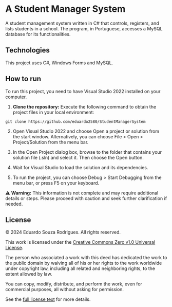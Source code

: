 # A Student Manager System
A student management system written in C# that controls, registers, and lists students in a school. The program, in Portuguese, accesses a MySQL database for its functionalities.

## Technologies
This project uses C#, Windows Forms and MySQL.

## How to run
To run this project, you need to have Visual Studio 2022 installed on your computer.

1. **Clone the repository:**
   Execute the following command to obtain the project files in your local environment:

```
git clone https://github.com/eduardo2580/StudentManagerSystem
```

2. Open Visual Studio 2022 and choose Open a project or solution from the start window. Alternatively, you can choose File > Open > Project/Solution from the menu bar.
   
3. In the Open Project dialog box, browse to the folder that contains your solution file (.sln) and select it. Then choose the Open button.
   
4. Wait for Visual Studio to load the solution and its dependencies.
   
5. To run the project, you can choose Debug > Start Debugging from the menu bar, or press F5 on your keyboard.

⚠️ **Warning:** This information is not complete and may require additional details or steps. Please proceed with caution and seek further clarification if needed.

## License

© 2024 Eduardo Souza Rodrigues. All rights reserved.

This work is licensed under the [Creative Commons Zero v1.0 Universal License](https://creativecommons.org/publicdomain/zero/1.0/).

The person who associated a work with this deed has dedicated the work to the public domain by waiving all of his or her rights to the work worldwide under copyright law, including all related and neighboring rights, to the extent allowed by law.

You can copy, modify, distribute, and perform the work, even for commercial purposes, all without asking for permission.

See the [full license text](https://github.com/eduardo2580/StudentManagerSystem/blob/main/LICENSE) for more details.


